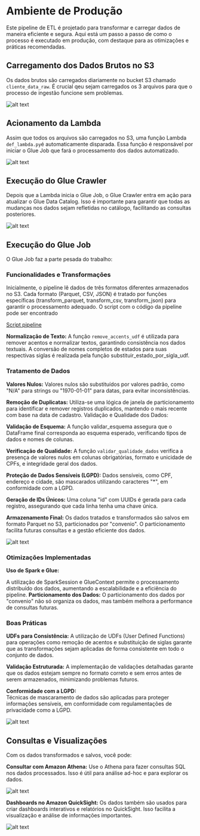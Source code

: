 # Ambiente de Produção
Este pipeline de ETL é projetado para transformar e carregar dados de maneira eficiente e segura. Aqui está um passo a passo de como o processo é executado em produção, com destaque para as otimizações e práticas recomendadas.

## Carregamento dos Dados Brutos no S3
Os dados brutos são carregados diariamente no bucket S3 chamado `cliente_data_raw`. É crucial qeu sejam carregados os 3 arquivos  para que o processo de ingestão funcione sem problemas. 

![alt text](prod/imagens/bucket.png)

## Acionamento da Lambda
Assim que todos os arquivos são carregados no S3, uma função Lambda `def_lambda.py`é automaticamente disparada. Essa função é responsável por iniciar o Glue Job que fará o processamento dos dados automatizado.

![alt text](prod/imagens/lambda.png)

## Execução do Glue Crawler
Depois que a Lambda inicia o Glue Job, o Glue Crawler entra em ação para atualizar o Glue Data Catalog. Isso é importante para garantir que todas as mudanças nos dados sejam refletidas no catálogo, facilitando as consultas posteriores.

![alt text](prod/imagens/crawler.png)

## Execução do Glue Job
O Glue Job faz a parte pesada do trabalho:

### Funcionalidades e Transformações

Inicialmente, o pipeline lê dados de três formatos diferentes armazenados no S3. Cada formato (Parquet, CSV, JSON) é tratado por funções específicas (transform_parquet, transform_csv, transform_json) para garantir o processamento adequado. O script com o código da pipeline pode ser encontrado 

[Script pipeline](https://github.com/thuanyvermelho/projeto_aws_etl_glue/blob/ambiente_prod/prod/src/script/job_client_health.py)

**Normalização de Texto:**
A função `remove_accents_udf` é utilizada para remover acentos e normalizar textos, garantindo consistência nos dados textuais.
A conversão de nomes completos de estados para suas respectivas siglas é realizada pela função substituir_estado_por_sigla_udf.

### Tratamento de Dados

**Valores Nulos:** Valores nulos são substituídos por valores padrão, como "N/A" para strings ou "1970-01-01" para datas, para evitar inconsistências.

**Remoção de Duplicatas:** Utiliza-se uma lógica de janela de particionamento para identificar e remover registros duplicados, mantendo o mais recente com base na data de cadastro.
Validação e Qualidade dos Dados:

**Validação de Esquema:** A função validar_esquema assegura que o DataFrame final corresponda ao esquema esperado, verificando tipos de dados e nomes de colunas.

**Verificação de Qualidade:** A função `validar_qualidade_dados` verifica a presença de valores nulos em colunas obrigatórias, formato e unicidade de CPFs, e integridade geral dos dados.

**Proteção de Dados Sensíveis (LGPD):**
Dados sensíveis, como CPF, endereço e cidade, são mascarados utilizando caracteres "*", em conformidade com a LGPD.

**Geração de IDs Únicos:**
Uma coluna "id" com UUIDs é gerada para cada registro, assegurando que cada linha tenha uma chave única.

**Armazenamento Final:** Os dados tratados e transformados são salvos em formato Parquet no S3, particionados por "convenio". O particionamento facilita futuras consultas e a gestão eficiente dos dados.

![alt text](prod/imagens/bucket_tratado.png)

### Otimizações Implementadas
**Uso de Spark e Glue:**

A utilização de SparkSession e GlueContext permite o processamento distribuído dos dados, aumentando a escalabilidade e a eficiência do pipeline.
**Particionamento dos Dados:** O particionamento dos dados por "convenio" não só organiza os dados, mas também melhora a performance de consultas futuras.


### Boas Práticas

**UDFs para Consistência:**
A utilização de UDFs (User Defined Functions) para operações como remoção de acentos e substituição de siglas garante que as transformações sejam aplicadas de forma consistente em todo o conjunto de dados.

**Validação Estruturada:**
A implementação de validações detalhadas garante que os dados estejam sempre no formato correto e sem erros antes de serem armazenados, minimizando problemas futuros.

**Conformidade com a LGPD:**    
Técnicas de mascaramento de dados são aplicadas para proteger informações sensíveis, em conformidade com regulamentações de privacidade como a LGPD.

![alt text](prod/imagens/job_glue.png)

## Consultas e Visualizações
Com os dados transformados e salvos, você pode:

**Consultar com Amazon Athena:** Use o Athena para fazer consultas SQL nos dados processados. Isso é útil para análise ad-hoc e para explorar os dados.

![alt text](prod/imagens/athena.png)

**Dashboards no Amazon QuickSight:** Os dados também são usados para criar dashboards interativos e relatórios no QuickSight. Isso facilita a visualização e análise de informações importantes.

![alt text](prod/imagens/dashboard.png)

